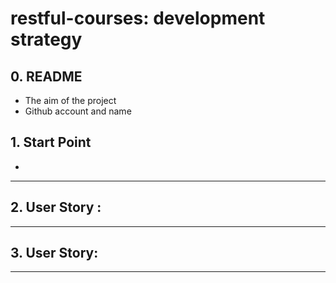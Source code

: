 
# restful-courses: development strategy

## 0. README

* The aim of the project
* Github account and name


## 1. Start Point

* 
---------------------------------------------------------------------
## 2. User Story :

---------------------------------------------------------------
## 3. User Story: 

------------------------------------------------------







